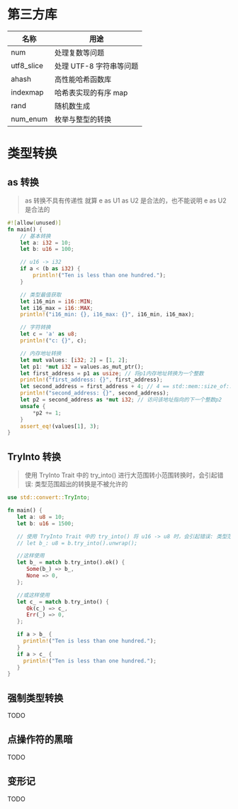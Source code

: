 # 第三方库

| 名称       | 用途                    |
| ---------- | ----------------------- |
| num        | 处理复数等问题          |
| utf8_slice | 处理 UTF-8 字符串等问题 |
| ahash      | 高性能哈希函数库        |
| indexmap   | 哈希表实现的有序 map    |
| rand       | 随机数生成              |
| num_enum   | 枚举与整型的转换        |

# 类型转换

## as 转换

> as 转换不具有传递性 就算 e as U1 as U2 是合法的，也不能说明 e as U2 是合法的

```rust
#![allow(unused)]
fn main() {
    // 基本转换
    let a: i32 = 10;
    let b: u16 = 100;

    // u16 -> i32
    if a < (b as i32) {
        println!("Ten is less than one hundred.");
    }

    // 类型最值获取
    let i16_min = i16::MIN;
    let i16_max = i16::MAX;
    println!("i16_min: {}, i16_max: {}", i16_min, i16_max);

    // 字符转换
    let c = 'a' as u8;
    println!("c: {}", c);

    // 内存地址转换
    let mut values: [i32; 2] = [1, 2];
    let p1: *mut i32 = values.as_mut_ptr();
    let first_address = p1 as usize; // 将p1内存地址转换为一个整数
    println!("first_address: {}", first_address);
    let second_address = first_address + 4; // 4 == std::mem::size_of::<i32>()，i32类型占用4个字节，因此将内存地址 + 4
    println!("second_address: {}", second_address);
    let p2 = second_address as *mut i32; // 访问该地址指向的下一个整数p2
    unsafe {
        *p2 += 1;
    }
    assert_eq!(values[1], 3);
}
```

## TryInto 转换

> 使用 TryInto Trait 中的 try_into() 进行大范围转小范围转换时，会引起错误: 类型范围超出的转换是不被允许的

```rust
use std::convert::TryInto;

fn main() {
   let a: u8 = 10;
   let b: u16 = 1500;

   // 使用 TryInto Trait 中的 try_into() 将 u16 -> u8 时，会引起错误: 类型范围超出的转换是不被允许的
   // let b_: u8 = b.try_into().unwrap();

   //这样使用
   let b_ = match b.try_into().ok() {
      Some(b_) => b_,
      None => 0,
   };

   //或这样使用
   let c_ = match b.try_into() {
      Ok(c_) => c_,
      Err(_) => 0,
   };

   if a > b_ {
     println!("Ten is less than one hundred.");
   }
   if a > c_ {
     println!("Ten is less than one hundred.");
   }
}
```

## 强制类型转换

TODO

## 点操作符的黑暗

TODO

## 变形记

TODO
